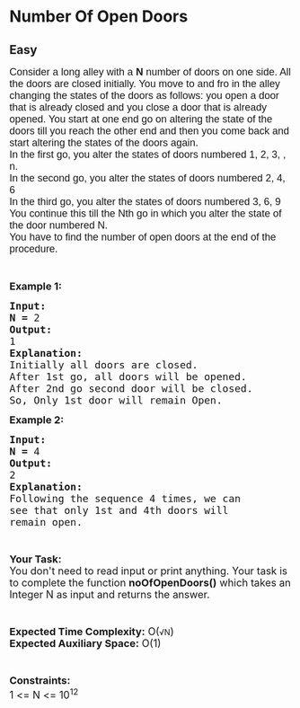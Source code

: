 # Number Of Open Doors
## Easy
<div class="problems_problem_content__Xm_eO"><p><span style="font-size:18px"><span style="font-family:arial,helvetica,sans-serif">Consider a long alley with a <strong>N</strong> number of doors on one side. All the doors are closed initially. You move to and fro in the alley changing the states of the doors as follows: you open a door that is already closed and you close a door that is already opened. You start at one end go on altering the state of the doors till you reach the other end and then you come back and start altering the states of the doors again.</span><br>
<span style="font-family:arial,helvetica,sans-serif">In the first go, you alter the states of doors numbered 1, 2, 3,  , n.</span><br>
<span style="font-family:arial,helvetica,sans-serif">In the second go, you alter the states of doors numbered 2, 4, 6</span><br>
<span style="font-family:arial,helvetica,sans-serif">In the third go, you alter the states of doors numbered 3, 6, 9 </span><br>
<span style="font-family:arial,helvetica,sans-serif">You continue this till the Nth go in which you alter the state of the door numbered N.</span><br>
<span style="font-family:arial,helvetica,sans-serif">You have to find the number of open doors at the end of the procedure.</span></span></p>

<p>&nbsp;</p>

<p><span style="font-size:18px"><strong>Example 1:</strong></span></p>

<pre><span style="font-size:18px"><strong>Input:
N =</strong> 2</span>
<span style="font-size:18px"><strong>Output:</strong></span>
<span style="font-size:18px">1</span>
<span style="font-size:18px"><strong>Explanation:</strong></span>
<span style="font-size:18px">Initially all doors are closed.
After 1st go, all doors will be opened.
After 2nd go second door will be closed.
So, Only 1st door will remain Open.</span></pre>

<p><span style="font-size:18px"><strong>Example 2:</strong></span></p>

<pre><span style="font-size:18px"><strong>Input:
N =</strong> 4</span>
<span style="font-size:18px"><strong>Output:</strong></span>
<span style="font-size:18px">2</span>
<span style="font-size:18px"><strong>Explanation:</strong></span>
<span style="font-size:18px">Following the sequence 4 times, we can
see that only 1st and 4th doors will
remain open.</span></pre>

<p>&nbsp;</p>

<p><span style="font-size:18px"><strong>Your Task:</strong><br>
You don't need to read input or print anything. Your task is to complete the function <strong>noOfOpenDoors()</strong> which takes an Integer N as input and returns the answer.</span></p>

<p>&nbsp;</p>

<p><span style="font-size:18px"><strong>Expected Time Complexity:</strong> O(</span>√N<span style="font-size:18px">)<br>
<strong>Expected Auxiliary Space:</strong> O(1)</span></p>

<p>&nbsp;</p>

<p><span style="font-size:18px"><strong>Constraints:</strong></span><br>
<span style="font-size:18px">1 &lt;= N &lt;= 10<sup>12</sup></span></p>
</div>